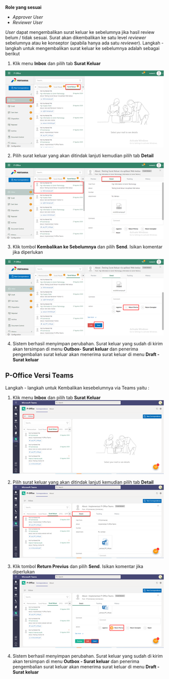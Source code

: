 **Role yang sesuai**

- *Approver User*
- *Reviewer User*

*User* dapat mengembalikan surat keluar ke sebelumnya jika hasil review belum / tidak sesuai. Surat akan dikembalikan ke satu level *reviewer* sebelumnya atau ke konseptor (apabila hanya ada satu *reviewer*). Langkah - langkah untuk mengembalikan surat keluar ke sebelumnya adalah sebagai berikut

1. Klik menu **Inbox** dan pilih tab **Surat Keluar**

![gambar](SuratKeluar/SK_Web/SK38.png)

2. Pilih surat keluar yang akan ditindak lanjuti kemudian pilih tab **Detail**

![gambar](SuratKeluar/SK_Web/SK39.png)

3. Klik tombol **Kembalikan ke Sebelumnya** dan pilih **Send**. Isikan komentar jika diperlukan

![gambar](SuratKeluar/SK_Web/SK40.png)

4. Sistem berhasil menyimpan perubahan. Surat keluar yang sudah di kirim akan tersimpan di menu **Outbox- Surat keluar** dan penerima pengembalian surat keluar akan menerima surat keluar di menu **Draft - Surat keluar**



## **P-Office Versi Teams**


Langkah - langkah untuk Kembalikan kesebelumnya via Teams yaitu :


 1.    Klik menu **Inbox** dan pilih tab **Surat Keluar**
 ![gambar](SuratKeluar/SK_Teams/SK40.png)

 2.    Pilih surat keluar yang akan ditindak lanjuti kemudian pilih tab **Detail**
 ![gambar](SuratKeluar/SK_Teams/SK41.png)

 3.    Klik tombol **Return Previus** dan pilih **Send**. Isikan komentar jika diperlukan
 ![gambar](SuratKeluar/SK_Teams/SK42.png)

 4.    Sistem berhasil menyimpan perubahan. Surat keluar yang sudah di kirim akan tersimpan di menu **Outbox - Surat keluar** dan penerima pengembalian surat keluar akan menerima surat keluar di menu **Draft - Surat keluar**
